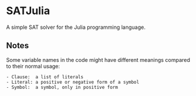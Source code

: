 # SATJulia
A simple SAT solver for the Julia programming language.

## Notes
Some variable names in the code might have different meanings compared to their normal usage:

    - Clause:  a list of literals
    - Literal: a positive or negative form of a symbol
    - Symbol:  a symbol, only in positive form